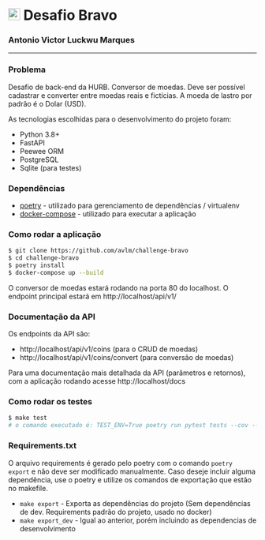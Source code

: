 # <img src="https://avatars1.githubusercontent.com/u/7063040?v=4&s=200.jpg" alt="HU" width="24" /> Desafio Bravo
### Antonio Victor Luckwu Marques
---
### Problema
Desafio de back-end da HURB.
Conversor de moedas. Deve ser possível cadastrar e converter entre moedas reais e fictícias.
A moeda de lastro por padrão é o Dolar (USD).

As tecnologias escolhidas para o desenvolvimento do projeto foram:
- Python 3.8+
- FastAPI
- Peewee ORM
- PostgreSQL
- Sqlite (para testes)

### Dependências
- [poetry](https://python-poetry.org/docs/#installation) - utilizado para gerenciamento de dependências / virtualenv
- [docker-compose](https://docs.docker.com/compose/install/) - utilizado para executar a aplicação

### Como rodar a aplicação
```bash
$ git clone https://github.com/avlm/challenge-bravo
$ cd challenge-bravo
$ poetry install
$ docker-compose up --build
```
O conversor de moedas estará rodando na porta 80 do localhost.
O endpoint principal estará em http://localhost/api/v1/

### Documentação da API
Os endpoints da API são:
- http://localhost/api/v1/coins (para o CRUD de moedas)
- http://localhost/api/v1/coins/convert (para conversão de moedas)

Para uma documentação mais detalhada da API (parâmetros e retornos), com a aplicação rodando acesse http://localhost/docs

### Como rodar os testes
```bash
$ make test
# o comando executado é: TEST_ENV=True poetry run pytest tests --cov --cov-report term-missing
```

### Requirements.txt
O arquivo requirements é gerado pelo poetry com o comando `poetry export` e não deve ser modificado manualmente. Caso deseje incluir alguma dependência, use o poetry e utilize os comandos de exportação que estão no makefile.

- `make export` - Exporta as dependências do projeto (Sem dependências de dev. Requirements padrão do projeto, usado no docker)
- `make export_dev` - Igual ao anterior, porém incluindo as dependencias de desenvolvimento
